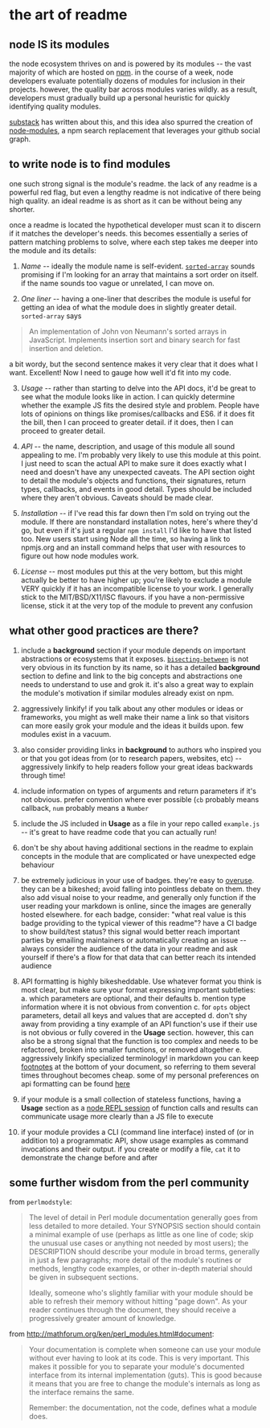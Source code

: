 # the art of readme

## node IS its modules

the node ecosystem thrives on and is powered by its modules -- the vast majority
of which are hosted on [npm](https://npmjs.org). in the course of a week, node
developers evaluate potentially dozens of modules for inclusion in their
projects. however, the quality bar across modules varies wildly. as a result,
developers must gradually build up a personal heuristic for quickly identifying
quality modules.

[substack](http://substack.net/finding_modules) has written about this, and this
idea also spurred the creation of [node-modules](http://node-modules.com/), a
npm search replacement that leverages your github social graph.

## to write node is to find modules

one such strong signal is the module's readme. the lack of any readme is a
powerful red flag, but even a lengthy readme is not indicative of there being
high quality. an ideal readme is as short as it can be without being any
shorter.

once a readme is located the hypothetical developer must scan it to discern if
it matches the developer's needs. this becomes essentially a series of pattern
matching problems to solve, where each step takes me deeper into the module and
its details:

1. *Name* -- ideally the module name is self-evident.
   [`sorted-array`](https://github.com/javascript/sorted-array) sounds
   promising if I'm looking for an array that maintains a sort order on itself.
   if the name sounds too vague or unrelated, I can move on.

2. *One liner* -- having a one-liner that describes the module is useful for
   getting an idea of what the module does in slightly greater detail.
   `sorted-array` says

> An implementation of John von Neumann's sorted arrays in JavaScript.
> Implements insertion sort and binary search for fast insertion and deletion.

a bit wordy, but the second sentence makes it very clear that it does what I
want. Excellent! Now I need to gauge how well it'd fit into my code.

3. *Usage* -- rather than starting to delve into the API docs, it'd be great to
   see what the module looks like in action. I can quickly determine whether the
   example JS fits the desired style and problem. People have lots of opinions
   on things like promises/callbacks and ES6. if it does fit the bill, then I
   can proceed to greater detail. if it does, then I can proceed to greater
   detail.

4. *API* -- the name, description, and usage of this module all sound appealing
   to me. I'm probably very likely to use this module at this point. I just need
   to scan the actual API to make sure it does exactly what I need and doesn't
   have any unexpected caveats. The API section oight to detail the module's
   objects and functions, their signatures, return types, callbacks, and events
   in good detail. Types should be included where they aren't obvious. Caveats
   should be made clear.

5. *Installation* -- if I've read this far down then I'm sold on trying out the
   module. If there are nonstandard installation notes, here's where they'd go,
   but even if it's just a regular `npm install` I'd like to have that listed
   too. New users start using Node all the time, so having a link to npmjs.org
   and an install command helps that user with resources to figure out how node
   modules work.

6. *License* -- most modules put this at the very bottom, but this might
   actually be better to have higher up; you're likely to exclude a module VERY
   quickly if it has an incompatible license to your work. I generally stick to
   the MIT/BSD/X11/ISC flavours. if you have a non-permissive license, stick it
   at the very top of the module to prevent any confusion

## what other good practices are there?

1. include a **background** section if your module depends on important
   abstractions or ecosystems that it exposes.
   [`bisecting-between`](https://github.com/noffle/bisecting-between) is not
   very obvious in its function by its name, so it has a detailed **background**
   section to define and link to the big concepts and abstractions one needs to
   understand to use and grok it. it's also a great way to explain the module's
   motivation if similar modules already exist on npm.

2. aggressively linkify! if you talk about any other modules or ideas or
   frameworks, you might as well make their name a link so that visitors can
   more easily grok your module and the ideas it builds upon. few modules exist
   in a vacuum.

3. also consider providing links in **background** to authors who inspired you
   or that you got ideas from (or to research papers, websites, etc) --
   aggressively linkify to help readers follow your great ideas backwards
   through time!

4. include information on types of arguments and return parameters if it's not
   obvious. prefer convention where ever possible (`cb` probably means callback,
   `num` probably means a `Number`

5. include the JS included in **Usage** as a file in your repo called
   `example.js` -- it's great to have readme code that you can actually run!

6. don't be shy about having additional sections in the readme to explain
   concepts in the module that are complicated or have unexpected edge behaviour

7. be extremely judicious in your use of badges. they're easy to
   [overuse](https://github.com/angular/angular). they can be a bikeshed; avoid
   falling into pointless debate on them. they also add visual noise to your
   readme, and generally only function if the user reading your markdown is
   online, since the images are generally hosted elsewhere. for each badge,
   consider: "what real value is this badge providing to the typical viewer of
   this readme"? have a CI badge to show build/test status? this signal would
   better reach important parties by emailing maintainers or automatically
   creating an issue -- always consider the audience of the data in your readme
   and ask yourself if there's a flow for that data that can better reach its
   intended audience

8. API formatting is highly bikesheddable. Use whatever format you think is most
   clear, but make sure your format expressing important subtleties: a. which
   parameters are optional, and their defaults b. mention type information where
   it is not obvious from convention c. for `opts` object parameters, detail all
   keys and values that are accepted d. don't shy away from providing a tiny
   example of an API function's use if their use is not obvious or fully covered
   in the **Usage** section. however, this can also be a strong signal that the
   function is too complex and needs to be refactored, broken into smaller
   functions, or removed altogether e. aggressively linkify specialized
   terminology! in markdown you can keep
   [footnotes](https://daringfireball.net/projects/markdown/syntax#link) at the
   bottom of your document, so referring to them several times throughout
   becomes cheap. some of my personal preferences on api formatting can be found
   [here](api_formatting.md)

9. if your module is a small collection of stateless functions, having a
    **Usage** section as a [node REPL
    session](https://github.com/noffle/bisecting-between#example) of function
    calls and results can communicate usage more clearly than a JS file to
    execute

10. if your module provides a CLI (command line interface) insted of (or in
    addition to) a programmatic API, show usage examples as command invocations
    and their output. if you create or modify a file, `cat` it to demonstrate
    the change before and after

## some further wisdom from the perl community

from `perlmodstyle`:
> The level of detail in Perl module documentation generally goes from
> less detailed to more detailed.  Your SYNOPSIS section should
> contain a minimal example of use (perhaps as little as one line of
> code; skip the unusual use cases or anything not needed by most
> users); the DESCRIPTION should describe your module in broad terms,
> generally in just a few paragraphs; more detail of the module's
> routines or methods, lengthy code examples, or other in-depth
> material should be given in subsequent sections.
>
> Ideally, someone who's slightly familiar with your module should be
> able to refresh their memory without hitting "page down".  As your
> reader continues through the document, they should receive a
> progressively greater amount of knowledge.

from http://mathforum.org/ken/perl_modules.html#document:
> Your documentation is complete when someone can use your module without ever
> having to look at its code. This is very important. This makes it possible for
> you to separate your module's documented interface from its internal
> implementation (guts). This is good because it means that you are free to
> change the module's internals as long as the interface remains the same.
>
> Remember: the documentation, not the code, defines what a module does.
